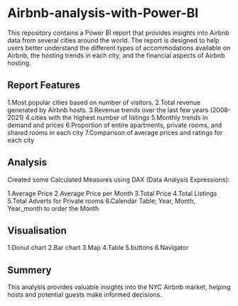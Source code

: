 
# Airbnb-analysis-with-Power-BI

This repository contains a Power BI report that provides insights into Airbnb data from several cities around the world. The report is designed to help users better understand the different types of accommodations available on Airbnb, the hosting trends in each city, and the financial aspects of Airbnb hosting.


## Report Features

1.Most popular cities based on number of visitors.
2.Total revenue generated by Airbnb hosts.
3.Revenue trends over the last few years (2008-2021)
4.cities with the highest number of listings
5.Monthly trends in demand and prices
6.Proportion of entire apartments, private rooms, and shared rooms in each city
7.Comparison of average prices and ratings for each city

## Analysis

Created some Calculated Measures using DAX (Data Analysis Expressions):

1.Average Price
2.Average Price per Month
3.Total Price
4.Total Listings
5.Total Adverts for Private rooms
6.Calendar Table; Year, Month, Year_month to order the Month

## Visualisation

1.Donut chart
2.Bar chart
3.Map
4.Table
5.buttons
6.Navigator

## Summery

This analysis provides valuable insights into the NYC Airbnb market, helping hosts and potential guests make informed decisions.